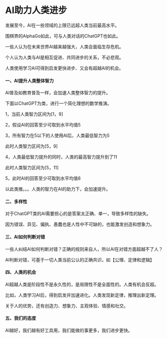# AI助力人类进步

发展至今，AI在一些领域的上限已远超人类当前最高水平。

围棋界的AlphaGo如此，可与人类对话的ChatGPT也如此。

一些人认为在未来世界AI越来越强大，人类会面临生存危机。

个人认为人类与AI是相互促进、共同进步的关系，不必悲观。

人类使用学习AI可得到启发更快进步、又会有超越AI的机会。

#### 一、AI提升人类整体智力

AI普及如教育普及一样，会加速人类整体智力的提升。

下面以ChatGPT为类，进行一个简化理想的数学推演。

1，当前人类智力区间为\[1，9]

2，假设AI的回答至少可取到水平均值5

3，所有智力在5以下的人使用AI后，人类最低智力为5

此时人类智力区间为\[5，9]

4，人类最低智力提升的同时，人类的最高智力提升到了11

此时人类智力区间为\[5，11]

5，此时AI的回答至少可取到水平均值8

以此类推。。。人类的智力在AI的助力下，会加速提升。

#### 二、多样性

对于ChatGPT类的AI需要担心的是答案太正确、单一，导致多样性的缺失。

因为错误、异见、偏执、愚蠢也是人性中不可缺的，也能激发创造和想象力。

#### 三、AI如何判断对错

一些人纠结AI如何判断对错？正确的规则来自人，所以AI在对错方面超越不了人？

AI判断对错，可基于一切人类当前公认的正确共识，如【公理、定律和逻辑】

#### 四、人类的机会

AI超越人类是阶段性不是永久性的，是局限性不是全面性的。人类有机会反超。

比如，人类学习AI后，得到启发并加速进化。人类发现新定律，推理出新定理。

关于人的优势，还有创造力、想象力、主观体验、情感和社交。

#### 五、我们的态度

AI越好，我们越有好工具用，我们能做的事更多，我们进步更快。